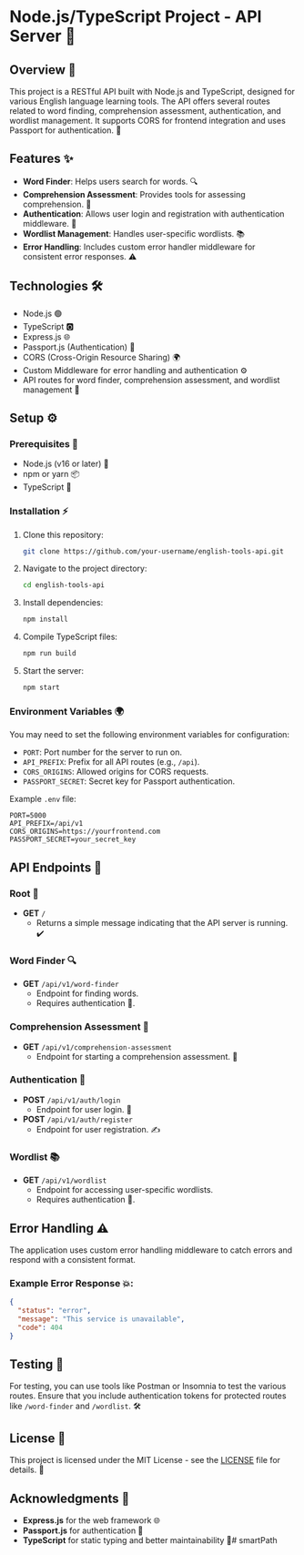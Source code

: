 # Node.js/TypeScript Project - API Server 🚀

## Overview 📝
This project is a RESTful API built with Node.js and TypeScript, designed for various English language learning tools. The API offers several routes related to word finding, comprehension assessment, authentication, and wordlist management. It supports CORS for frontend integration and uses Passport for authentication. 🔑

## Features ✨
- **Word Finder**: Helps users search for words. 🔍
- **Comprehension Assessment**: Provides tools for assessing comprehension. 🧠
- **Authentication**: Allows user login and registration with authentication middleware. 🔐
- **Wordlist Management**: Handles user-specific wordlists. 📚
- **Error Handling**: Includes custom error handler middleware for consistent error responses. ⚠️

## Technologies 🛠️
- Node.js 🟢
- TypeScript 🅾️
- Express.js 🌐
- Passport.js (Authentication) 🔑
- CORS (Cross-Origin Resource Sharing) 🌍
- Custom Middleware for error handling and authentication ⚙️
- API routes for word finder, comprehension assessment, and wordlist management 📡

## Setup ⚙️

### Prerequisites 🧰
- Node.js (v16 or later) 🌱
- npm or yarn 📦
- TypeScript 📝

### Installation ⚡
1. Clone this repository:

   ```bash
   git clone https://github.com/your-username/english-tools-api.git
   ```

2. Navigate to the project directory:

   ```bash
   cd english-tools-api
   ```

3. Install dependencies:

   ```bash
   npm install
   ```

4. Compile TypeScript files:

   ```bash
   npm run build
   ```

5. Start the server:

   ```bash
   npm start
   ```

### Environment Variables 🌍
You may need to set the following environment variables for configuration:
- `PORT`: Port number for the server to run on.
- `API_PREFIX`: Prefix for all API routes (e.g., `/api`).
- `CORS_ORIGINS`: Allowed origins for CORS requests.
- `PASSPORT_SECRET`: Secret key for Passport authentication.

Example `.env` file:

```env
PORT=5000
API_PREFIX=/api/v1
CORS_ORIGINS=https://yourfrontend.com
PASSPORT_SECRET=your_secret_key
```

## API Endpoints 📡

### Root 🌱
- **GET** `/`
  - Returns a simple message indicating that the API server is running. ✔️

### Word Finder 🔍
- **GET** `/api/v1/word-finder`
  - Endpoint for finding words.
  - Requires authentication 🔐.

### Comprehension Assessment 🧠
- **GET** `/api/v1/comprehension-assessment`
  - Endpoint for starting a comprehension assessment. 📝

### Authentication 🔑
- **POST** `/api/v1/auth/login`
  - Endpoint for user login. 🔑
- **POST** `/api/v1/auth/register`
  - Endpoint for user registration. ✍️

### Wordlist 📚
- **GET** `/api/v1/wordlist`
  - Endpoint for accessing user-specific wordlists.
  - Requires authentication 🔐.

## Error Handling ⚠️
The application uses custom error handling middleware to catch errors and respond with a consistent format.

### Example Error Response 💥:
```json
{
  "status": "error",
  "message": "This service is unavailable",
  "code": 404
}
```

## Testing 🧪
For testing, you can use tools like Postman or Insomnia to test the various routes. Ensure that you include authentication tokens for protected routes like `/word-finder` and `/wordlist`. 🛠️

## License 📜
This project is licensed under the MIT License - see the [LICENSE](LICENSE) file for details. 📃

## Acknowledgments 🙏
- **Express.js** for the web framework 🌐
- **Passport.js** for authentication 🔑
- **TypeScript** for static typing and better maintainability 📝#   s m a r t P a t h  
 